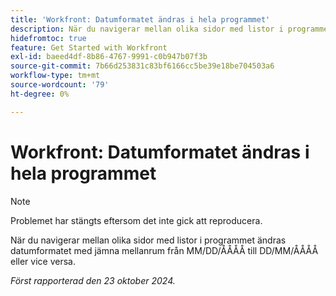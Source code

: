 ```yaml
---
title: 'Workfront: Datumformatet ändras i hela programmet'
description: När du navigerar mellan olika sidor med listor i programmet ändras datumformatet med jämna mellanrum från MM/DD/ÅÅÅÅ till DD/MM/ÅÅÅÅ eller vice versa.
hidefromtoc: true
feature: Get Started with Workfront
exl-id: baeed4df-8b86-4767-9991-c0b947b07f3b
source-git-commit: 7b66d253831c83bf6166cc5be39e18be704503a6
workflow-type: tm+mt
source-wordcount: '79'
ht-degree: 0%

---
```


# Workfront: Datumformatet ändras i hela programmet

>[!NOTE]
>
>Problemet har stängts eftersom det inte gick att reproducera.

När du navigerar mellan olika sidor med listor i programmet ändras datumformatet med jämna mellanrum från MM/DD/ÅÅÅÅ till DD/MM/ÅÅÅÅ eller vice versa.

_Först rapporterad den 23 oktober 2024._
